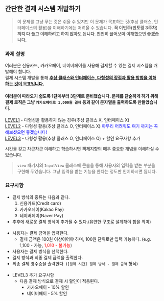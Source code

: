 ## 간단한 결제 시스템 개발하기

> 이 문제를 그냥 푸는 것은 쉬울 수 있지만 이 문제가 목표하는 것(추상 클래스, 인터페이스의 활용)을 이해하기에는 어려울 수 있습니다.
> **꼭 이번주(멘토링 3주차)까지 다 풀고 이해하려고 하지 않아도 됩니다. 천천히 풀어보며 이해했으면 좋겠습니다.**

### 과제 설명
여러분은 신용카드, 카카오페이, 네이버페이를 사용해 결제할 수 있는 결제 시스템을 개발해야 합니다.<br>
결제 시스템 개발을 통해 <u>**추상 클래스와 인터페이스, 다형성의 장점과 활용 방법을 이해하는 것이 목표입니다.**</u>

#### 여러분이 따라오기 쉽도록 1단계부터 3단계로 준비했습니다. 문제를 단순하게 하기 위해 결제 로직은 그냥 `카카오페이로 1,000원 결제` 등과 같이 문자열을 출력하도록 만들었습니다.

[LEVEL1](./level1/README-level1.md) - 다형성을 활용하지 않는 경우(추상 클래스 X, 인터페이스 X)  
[LEVEL2](./level2/README-level2.md) - 다형성 활용(추상 클래스 O, 인터페이스 X) <span style="color:blue">아무리 어려워도 여기 까지는 꼭 해보셨으면 좋겠습니다!</span>  
[LEVEL3](./level3/README-level3.md) - 다형성 활용(추상 클래스 O, 인터페이스 O) + 할인 요구사항 추가

시간을 갖고 차근차근 이해하고 학습하시면 객체지향의 매우 중요한 개념을 이해하실 수 있습니다.

> `view` 패키지의 `InputView` 클래스에 콘솔을 통해 사용자의 입력을 받는 부분을 구현해 두었습니다. 그냥 입력을 받는 기능을 한다는 정도만 인지하시면 됩니다.

### 요구사항

- 결제 방식의 종류는 다음과 같다.
    1. 신용카드(Credit card)
    2. 카카오페이(Kakao Pay)
    3. 네이버페이(Naver Pay)
- 추후에 새로운 결제 방식이 추가될 수 있다.(유연한 구조로 설계해야 함을 의미)
<br><br>
- 사용자는 결제 금액을 입력한다.
    - 결제 금액은 100원 이상이어야 하며, 100원 단위로만 입력 가능하다. (e.g. 1,100 - 가능, <span style="color:red">1,010 - 불가능</span>)
- 사용자는 결제 방식을 선택한다.
- 결제 방식과 최종 결제 금액을 출력한다.
- 최종 결제 영수증을 출력한다. (`[결제 시간] 결제 방식 - 결제 금액` 형식)
<br><br>
- LEVEL3 추가 요구사항
  - 다음 결제 방식으로 결제 시 할인이 적용된다.
    - 카카오페이 - 10% 할인
    - 네이버페이 - 5% 할인